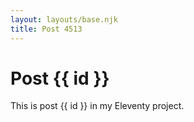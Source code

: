 ```yaml
---
layout: layouts/base.njk
title: Post 4513
---
```


# Post {{ id }}

This is post {{ id }} in my Eleventy project.
